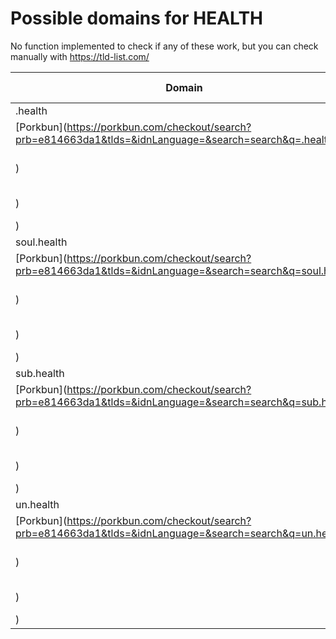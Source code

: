 # Possible domains for HEALTH

No function implemented to check if any of these work, but you can check manually with https://tld-list.com/

| Domain | Porkbun | NameCheap | Google Domains |
|---|---|---|---|
| .health | [Porkbun](https://porkbun.com/checkout/search?prb=e814663da1&tlds=&idnLanguage=&search=search&q=.health) | [Namecheap](https://www.namecheap.com/domains/registration/results/?domain=.health) | [Google](https://domains.google.com/registrar/search?searchTerm=.health) |
| soul.health | [Porkbun](https://porkbun.com/checkout/search?prb=e814663da1&tlds=&idnLanguage=&search=search&q=soul.health) | [Namecheap](https://www.namecheap.com/domains/registration/results/?domain=soul.health) | [Google](https://domains.google.com/registrar/search?searchTerm=soul.health) |
| sub.health | [Porkbun](https://porkbun.com/checkout/search?prb=e814663da1&tlds=&idnLanguage=&search=search&q=sub.health) | [Namecheap](https://www.namecheap.com/domains/registration/results/?domain=sub.health) | [Google](https://domains.google.com/registrar/search?searchTerm=sub.health) |
| un.health | [Porkbun](https://porkbun.com/checkout/search?prb=e814663da1&tlds=&idnLanguage=&search=search&q=un.health) | [Namecheap](https://www.namecheap.com/domains/registration/results/?domain=un.health) | [Google](https://domains.google.com/registrar/search?searchTerm=un.health) |
